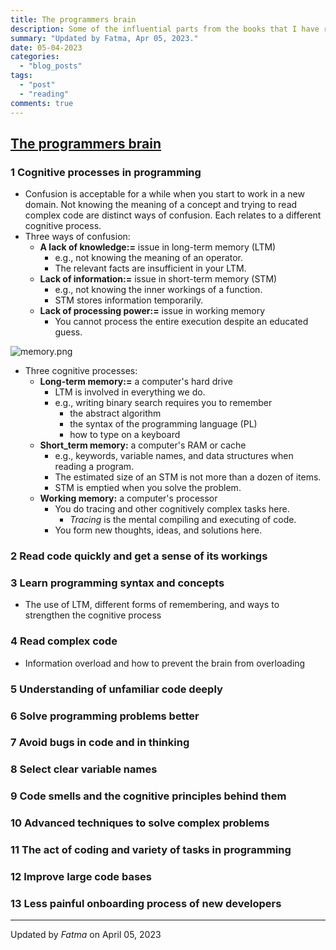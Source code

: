 ```yaml
---
title: The programmers brain
description: Some of the influential parts from the books that I have read.
summary: "Updated by Fatma, Apr 05, 2023."
date: 05-04-2023
categories:
  - "blog_posts"
tags:
  - "post"
  - "reading"
comments: true
---
```

## [The programmers brain](https://www.manning.com/books/the-programmers-brain)

### 1 Cognitive processes in programming

- Confusion is acceptable for a while when you start to work in a new domain. Not knowing the meaning of a concept and trying to read complex code are distinct ways of confusion. Each relates to a different cognitive process.
- Three ways of confusion:
  - __A lack of knowledge:=__ issue in long-term memory (LTM)
    - e.g., not knowing the meaning of an operator.
    - The relevant facts are insufficient in your LTM.
  - __Lack of information:=__ issue in short-term memory (STM)
    - e.g., not knowing the inner workings of a function.
    - STM stores information temporarily.
  - __Lack of processing power:=__ issue in working memory
    - You cannot process the entire execution despite an educated guess.

![memory.png](/img/memory.png)

- Three cognitive processes:
  - __Long-term memory:=__ a computer's hard drive
    - LTM is involved in everything we do.
    - e.g., writing binary search requires you to remember
      - the abstract algorithm
      - the syntax of the programming language (PL)
      - how to type on a keyboard
  - __Short_term memory:__ a computer's RAM or cache
    - e.g., keywords, variable names, and data structures when reading a program.
    - The estimated size of an STM is not more than a dozen of items.
    - STM is emptied when you solve the problem.
  - __Working memory:__ a computer's processor
    - You do tracing and other cognitively complex tasks here.
      - _Tracing_ is the mental compiling and executing of code.
    - You form new thoughts, ideas, and solutions here.

### 2 Read code quickly and get a sense of its workings

### 3 Learn programming syntax and concepts

- The use of LTM, different forms of remembering, and ways to strengthen the cognitive process

### 4 Read complex code

- Information overload and how to prevent the brain from overloading

### 5 Understanding of unfamiliar code deeply

### 6 Solve programming problems better

### 7 Avoid bugs in code and in thinking

### 8 Select clear variable names

### 9 Code smells and the cognitive principles behind them

### 10 Advanced techniques to solve complex problems

### 11 The act of coding and variety of tasks in programming

### 12 Improve large code bases

### 13 Less painful onboarding process of new developers

---

Updated by _Fatma_ on April 05, 2023
